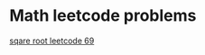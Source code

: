 # Math leetcode problems
[sqare root leetcode 69](/https://github.com/FarruhShahidi/math-meets-coding/blob/master/sqrt_69lc/sqrt_69lc.cpp)
